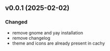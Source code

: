 ## v0.0.1 (2025-02-02)

### Changed

- remove gnome and yay installation
- remove changelog
- theme and icons are already present in cachy
